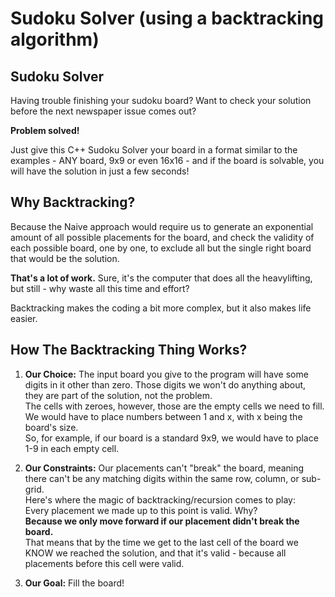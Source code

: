 # Sudoku Solver (using a backtracking algorithm)
## Sudoku Solver 
Having trouble finishing your sudoku board? Want to check your solution before the next newspaper issue comes out?

**Problem solved!**

Just give this C++ Sudoku Solver your board in a format similar to the examples - ANY board, 9x9 or even 16x16 - and if the board is solvable, you will have the solution in just a few seconds!

## Why Backtracking?
Because the Naive approach would require us to generate an exponential amount of all possible placements for the board, and check the validity of each possible board, one by one, to exclude all but the single right board that would be the solution.

**That's a lot of work.** Sure, it's the computer that does all the heavylifting, but still - why waste all this time and effort?

Backtracking makes the coding a bit more complex, but it also makes life easier.

## How The Backtracking Thing Works?
1. **Our Choice:** The input board you give to the program will have some digits in it other than zero. Those digits we won't do anything about, they are part of the solution, not the problem.
   <br> The cells with zeroes, however, those are the empty cells we need to fill. We would have to place numbers between 1 and x, with x being the board's size.
   <br> So, for example, if our board is a standard 9x9, we would have to place 1-9 in each empty cell.

2. **Our Constraints:** Our placements can't "break" the board, meaning there can't be any matching digits within the same row, column, or sub-grid.
   <br> Here's where the magic of backtracking/recursion comes to play:
   <br> Every placement we made up to this point is valid. Why?
   <br> **Because we only move forward if our placement didn't break the board.**
   <br> That means that by the time we get to the last cell of the board we KNOW we reached the solution, and that it's valid - because all placements before this cell were valid.

4. **Our Goal:** Fill the board!
   
